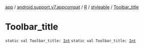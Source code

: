 [app](../../../index.md) / [android.support.v7.appcompat](../../index.md) / [R](../index.md) / [styleable](index.md) / [Toolbar_title](.)

# Toolbar_title

`static val Toolbar_title: `[`Int`](https://kotlinlang.org/api/latest/jvm/stdlib/kotlin/-int/index.html)
`static val Toolbar_title: `[`Int`](https://kotlinlang.org/api/latest/jvm/stdlib/kotlin/-int/index.html)